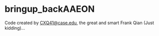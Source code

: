 # bringup_backAAEON

Code created by CXQ41@case.edu, the great and smart Frank Qian (Just kidding)...
